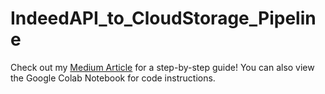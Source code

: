 # IndeedAPI_to_CloudStorage_Pipeline

Check out my [Medium Article](https://medium.com/@alexanderbates.edu/guide-automated-batch-pipeline-with-google-cloud-functions-2a267e3ab6e) for a step-by-step guide! You can also view the Google Colab Notebook for code instructions.

